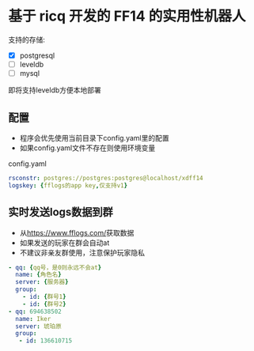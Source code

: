# 基于 ricq 开发的 FF14 的实用性机器人

支持的存储:

- [x] postgresql
- [ ] leveldb
- [ ] mysql

即将支持leveldb方便本地部署

## 配置

- 程序会优先使用当前目录下config.yaml里的配置
- 如果config.yaml文件不存在则使用环境变量

config.yaml

``` yaml
rsconstr: postgres://postgres:postgres@localhost/xdff14
logskey: {fflogs的app key,仅支持v1}
```

## 实时发送logs数据到群

- 从<https://www.fflogs.com/>获取数据
- 如果发送的玩家在群会自动at
- 不建议非亲友群使用，注意保护玩家隐私

``` yaml
- qq: {qq号，是0则永远不会at}
  name: {角色名}
  server: {服务器}
  group: 
    - id: {群号1}
    - id: {群号2}
- qq: 694638502
  name: Iker
  server: 琥珀原
  group: 
   - id: 136610715
```
